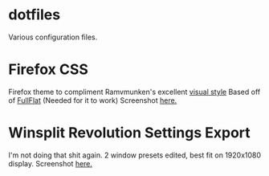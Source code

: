 dotfiles
========

Various configuration files.

Firefox CSS
===========

Firefox theme to compliment Ramvmunken's excellent [visual style](http://ravmunken.deviantart.com/art/Deshou-VS-394841179)
Based off of [FullFlat](https://addons.mozilla.org/en-US/firefox/addon/full-flat/) (Needed for it to work)
Screenshot [here.](https://raw.github.com/DigitalRooster/assets/master/Firefox%20Screenshot.png)

Winsplit Revolution Settings Export
===================================
I'm not doing that shit again. 2 window presets edited, best fit on 1920x1080 display.
Screenshot [here.](https://raw.github.com/DigitalRooster/assets/master/WinSplit%20Screenshot.png)


